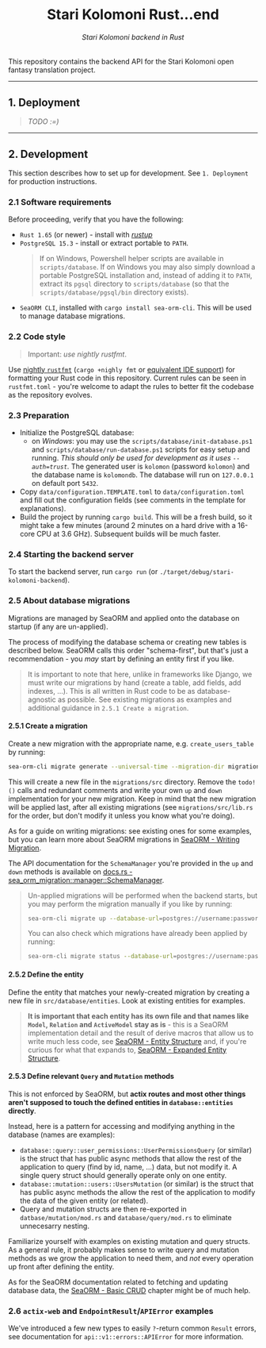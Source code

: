 <h1 align="center">Stari Kolomoni Rust...end</h1>
<h6 align="center">Stari Kolomoni backend in Rust</h6>

This repository contains the backend API for the Stari Kolomoni open fantasy translation project.

---

## 1. Deployment
> *TODO :=)*

---


## 2. Development
This section describes how to set up for development. 
See `1. Deployment` for production instructions.


### 2.1 Software requirements
Before proceeding, verify that you have the following:
- `Rust 1.65` (or newer) - install with [*rustup*](https://rustup.rs/)
- `PostgreSQL 15.3` - install or extract portable to `PATH`.  
  > If on Windows, Powershell helper scripts are available in `scripts/database`. If on Windows you may also simply download a portable PostgreSQL installation and, instead of adding it to `PATH`, extract its `pgsql` directory to `scripts/database` (so that the `scripts/database/pgsql/bin` directory exists).
- `SeaORM CLI`, installed with `cargo install sea-orm-cli`. This will be used to manage database migrations.


### 2.2 Code style
> Important: *use nightly rustfmt*.

Use [nightly `rustfmt`](https://github.com/rust-lang/rustfmt) (`cargo +nighly fmt` or 
[equivalent IDE support](https://github.com/rust-lang/rustfmt#running-rustfmt-from-your-editor)) for formatting your
Rust code in this repository. Current rules can be seen in `rustfmt.toml` - you're welcome to adapt the rules to better
fit the codebase as the repository evolves.


### 2.3 Preparation
- Initialize the PostgreSQL database:  
  - on *Windows*: you may use the `scripts/database/init-database.ps1` and `scripts/database/run-database.ps1` scripts for easy setup and running. *This should only be used for development as it uses `--auth=trust`.* The generated user is `kolomon` (password `kolomon`) and the database name is `kolomondb`. The database will run on `127.0.0.1` on default port `5432`.
- Copy `data/configuration.TEMPLATE.toml` to `data/configuration.toml` and fill out the configuration fields (see comments in the template for explanations).
- Build the project by running `cargo build`. This will be a fresh build, so it might take a few minutes (around 2 minutes on a hard drive with a 16-core CPU at 3.6 GHz). Subsequent builds will be much faster.


### 2.4 Starting the backend server
To start the backend server, run `cargo run` (or `./target/debug/stari-kolomoni-backend`).


### 2.5 About database migrations
Migrations are managed by SeaORM and applied onto the database on startup (if any are un-applied).

The process of modifying the database schema or creating new tables is described below. 
SeaORM calls this order "schema-first", but that's just a recommendation - you *may* start 
by defining an entity first if you like.

> It is important to note that here, unlike in frameworks like Django, we must write our migrations by hand (create a table, add fields, add indexes, ...). This is all written in Rust code to be as database-agnostic as possible. See existing migrations as examples and additional guidance in `2.5.1 Create a migration`.


#### 2.5.1 Create a migration
Create a new migration with the appropriate name, e.g. `create_users_table` by running:

```bash
sea-orm-cli migrate generate --universal-time --migration-dir migrations create_users_table
```

This will create a new file in the `migrations/src` directory. Remove the `todo!()` calls and redundant comments and
write your own `up` and `down` implementation for your new migration. Keep in mind that the new migration will be applied last, after all existing migrations (see `migrations/src/lib.rs` for the order, but don't modify it unless you know what you're doing). 

As for a guide on writing migrations: see existing ones for some examples, but you can learn more about SeaORM migrations in 
[SeaORM - Writing Migration](https://www.sea-ql.org/SeaORM/docs/migration/writing-migration/).

The API documentation for the `SchemaManager` you're provided in the `up` and `down` methods 
is available on [docs.rs - sea_orm_migration::manager::SchemaManager](https://docs.rs/sea-orm-migration/0.11.3/sea_orm_migration/manager/struct.SchemaManager.html).

> Un-applied migrations will be performed when the backend starts, but you may perform the migration manually if you like by running:
> ```bash
> sea-orm-cli migrate up --database-url=postgres://username:password@host:port/database_name --migration-dir migrations
> ```
> 
> You can also check which migrations have already been applied by running:
> ```bash
> sea-orm-cli migrate status --database-url=postgres://username:password@host:port/database_name --migration-dir migrations
> ```


#### 2.5.2 Define the entity
Define the entity that matches your newly-created migration by creating a new file in `src/database/entities`. Look at existing entities for examples.

> **It is important that each entity has its own file and that names like `Model`, `Relation` and `ActiveModel` stay as is** - this 
> is a SeaORM implementation detail and the result of derive macros that allow us to write much less code, 
> see [SeaORM - Entity Structure](https://www.sea-ql.org/SeaORM/docs/generate-entity/entity-structure/) and, 
> if you're curious for what that expands to, [SeaORM - Expanded Entity Structure](https://www.sea-ql.org/SeaORM/docs/generate-entity/expanded-entity-structure/).


#### 2.5.3 Define relevant `Query` and `Mutation` methods
This is not enforced by SeaORM, but **actix routes and most other things aren't supposed to touch the defined entities in `database::entities` directly**.

Instead, here is a pattern for accessing and modifying anything in the database (names are examples):
- `database::query::user_permissions::UserPermissionsQuery` (or similar) is the struct that has public async methods that allow the rest of the application to query (find by id, name, ...) data, but not modify it. A single query struct should generally operate only on one entity.
- `database::mutation::users::UsersMutation` (or similar) is the struct that has public async methods the allow the rest of the application to modify the data of the given entity (or related).
- Query and mutation structs are then re-exported in `datbase/mutation/mod.rs` and `database/query/mod.rs` to eliminate unnecesarry nesting.

Familiarize yourself with examples on existing mutation and query structs. As a general rule, it probably makes sense to write query and mutation methods as we grow the application to need them, and *not* every operation up front after defining the entity.

As for the SeaORM documentation related to fetching and updating database data, the [SeaORM - Basic CRUD](https://www.sea-ql.org/SeaORM/docs/basic-crud/basic-schema/) chapter might be of much help.


### 2.6 `actix-web` and `EndpointResult`/`APIError` examples
We've introduced a few new types to easily `?`-return common `Result` errors,
see documentation for `api::v1::errors::APIError` for more information.
